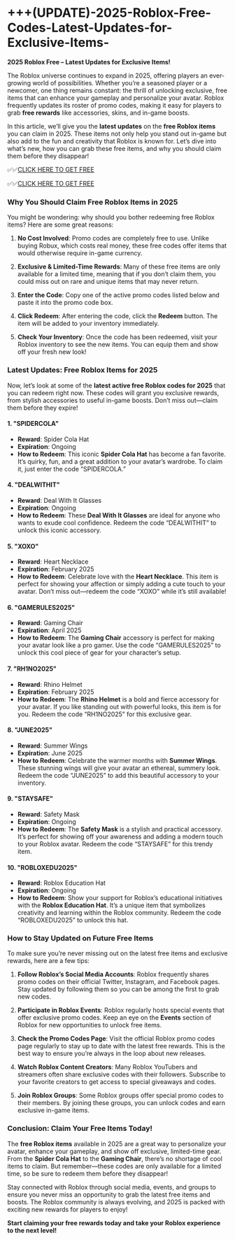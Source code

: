 # +++(UPDATE)-2025-Roblox-Free-Codes-Latest-Updates-for-Exclusive-Items-

**2025 Roblox Free – Latest Updates for Exclusive Items!**

The Roblox universe continues to expand in 2025, offering players an ever-growing world of possibilities. Whether you’re a seasoned player or a newcomer, one thing remains constant: the thrill of unlocking exclusive, free items that can enhance your gameplay and personalize your avatar. Roblox frequently updates its roster of promo codes, making it easy for players to grab **free rewards** like accessories, skins, and in-game boosts.

In this article, we’ll give you the **latest updates** on the **free Roblox items** you can claim in 2025. These items not only help you stand out in-game but also add to the fun and creativity that Roblox is known for. Let’s dive into what’s new, how you can grab these free items, and why you should claim them before they disappear!

✅✅[CLICK HERE TO GET FREE](https://tinyurl.com/f5a9kmyc)

✅✅[CLICK HERE TO GET FREE](https://tinyurl.com/f5a9kmyc)

### Why You Should Claim Free Roblox Items in 2025

You might be wondering: why should you bother redeeming free Roblox items? Here are some great reasons:

1. **No Cost Involved**: Promo codes are completely free to use. Unlike buying Robux, which costs real money, these free codes offer items that would otherwise require in-game currency.

2. **Exclusive & Limited-Time Rewards**: Many of these free items are only available for a limited time, meaning that if you don’t claim them, you could miss out on rare and unique items that may never return.

3. **Enter the Code**: Copy one of the active promo codes listed below and paste it into the promo code box.

4. **Click Redeem**: After entering the code, click the **Redeem** button. The item will be added to your inventory immediately.

5. **Check Your Inventory**: Once the code has been redeemed, visit your Roblox inventory to see the new items. You can equip them and show off your fresh new look!

### Latest Updates: Free Roblox Items for 2025

Now, let’s look at some of the **latest active free Roblox codes for 2025** that you can redeem right now. These codes will grant you exclusive rewards, from stylish accessories to useful in-game boosts. Don’t miss out—claim them before they expire!

#### 1. **"SPIDERCOLA"**
   - **Reward**: Spider Cola Hat
   - **Expiration**: Ongoing
   - **How to Redeem**: This iconic **Spider Cola Hat** has become a fan favorite. It’s quirky, fun, and a great addition to your avatar’s wardrobe. To claim it, just enter the code “SPIDERCOLA.”

#### 4. **"DEALWITHIT"**
   - **Reward**: Deal With It Glasses
   - **Expiration**: Ongoing
   - **How to Redeem**: These **Deal With It Glasses** are ideal for anyone who wants to exude cool confidence. Redeem the code “DEALWITHIT” to unlock this iconic accessory.

#### 5. **"XOXO"**
   - **Reward**: Heart Necklace
   - **Expiration**: February 2025
   - **How to Redeem**: Celebrate love with the **Heart Necklace**. This item is perfect for showing your affection or simply adding a cute touch to your avatar. Don’t miss out—redeem the code “XOXO” while it’s still available!

#### 6. **"GAMERULES2025"**
   - **Reward**: Gaming Chair
   - **Expiration**: April 2025
   - **How to Redeem**: The **Gaming Chair** accessory is perfect for making your avatar look like a pro gamer. Use the code “GAMERULES2025” to unlock this cool piece of gear for your character’s setup.

#### 7. **"RH1NO2025"**
   - **Reward**: Rhino Helmet
   - **Expiration**: February 2025
   - **How to Redeem**: The **Rhino Helmet** is a bold and fierce accessory for your avatar. If you like standing out with powerful looks, this item is for you. Redeem the code “RH1NO2025” for this exclusive gear.

#### 8. **"JUNE2025"**
   - **Reward**: Summer Wings
   - **Expiration**: June 2025
   - **How to Redeem**: Celebrate the warmer months with **Summer Wings**. These stunning wings will give your avatar an ethereal, summery look. Redeem the code “JUNE2025” to add this beautiful accessory to your inventory.

#### 9. **"STAYSAFE"**
   - **Reward**: Safety Mask
   - **Expiration**: Ongoing
   - **How to Redeem**: The **Safety Mask** is a stylish and practical accessory. It’s perfect for showing off your awareness and adding a modern touch to your Roblox avatar. Redeem the code “STAYSAFE” for this trendy item.

#### 10. **"ROBLOXEDU2025"**
   - **Reward**: Roblox Education Hat
   - **Expiration**: Ongoing
   - **How to Redeem**: Show your support for Roblox’s educational initiatives with the **Roblox Education Hat**. It’s a unique item that symbolizes creativity and learning within the Roblox community. Redeem the code “ROBLOXEDU2025” to unlock this hat.

### How to Stay Updated on Future Free Items

To make sure you’re never missing out on the latest free items and exclusive rewards, here are a few tips:

1. **Follow Roblox’s Social Media Accounts**: Roblox frequently shares promo codes on their official Twitter, Instagram, and Facebook pages. Stay updated by following them so you can be among the first to grab new codes.

2. **Participate in Roblox Events**: Roblox regularly hosts special events that offer exclusive promo codes. Keep an eye on the **Events** section of Roblox for new opportunities to unlock free items.

3. **Check the Promo Codes Page**: Visit the official Roblox promo codes page regularly to stay up to date with the latest free rewards. This is the best way to ensure you’re always in the loop about new releases.

4. **Watch Roblox Content Creators**: Many Roblox YouTubers and streamers often share exclusive codes with their followers. Subscribe to your favorite creators to get access to special giveaways and codes.

5. **Join Roblox Groups**: Some Roblox groups offer special promo codes to their members. By joining these groups, you can unlock codes and earn exclusive in-game items.

### Conclusion: Claim Your Free Items Today!

The **free Roblox items** available in 2025 are a great way to personalize your avatar, enhance your gameplay, and show off exclusive, limited-time gear. From the **Spider Cola Hat** to the **Gaming Chair**, there’s no shortage of cool items to claim. But remember—these codes are only available for a limited time, so be sure to redeem them before they disappear!

Stay connected with Roblox through social media, events, and groups to ensure you never miss an opportunity to grab the latest free items and boosts. The Roblox community is always evolving, and 2025 is packed with exciting new rewards for players to enjoy!

**Start claiming your free rewards today and take your Roblox experience to the next level!**
